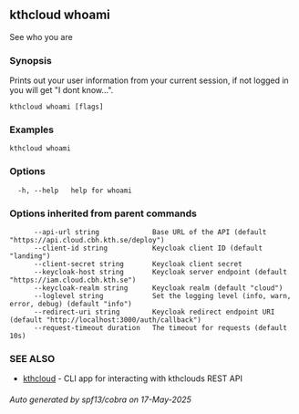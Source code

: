 ## kthcloud whoami

See who you are

### Synopsis


Prints out your user information from your current session, if not logged in you will get "I dont know...".

```
kthcloud whoami [flags]
```

### Examples

```
kthcloud whoami
```

### Options

```
  -h, --help   help for whoami
```

### Options inherited from parent commands

```
      --api-url string             Base URL of the API (default "https://api.cloud.cbh.kth.se/deploy")
      --client-id string           Keycloak client ID (default "landing")
      --client-secret string       Keycloak client secret
      --keycloak-host string       Keycloak server endpoint (default "https://iam.cloud.cbh.kth.se")
      --keycloak-realm string      Keycloak realm (default "cloud")
      --loglevel string            Set the logging level (info, warn, error, debug) (default "info")
      --redirect-uri string        Keycloak redirect endpoint URI (default "http://localhost:3000/auth/callback")
      --request-timeout duration   The timeout for requests (default 10s)
```

### SEE ALSO

* [kthcloud](kthcloud.md)	 - CLI app for interacting with kthclouds REST API

###### Auto generated by spf13/cobra on 17-May-2025
